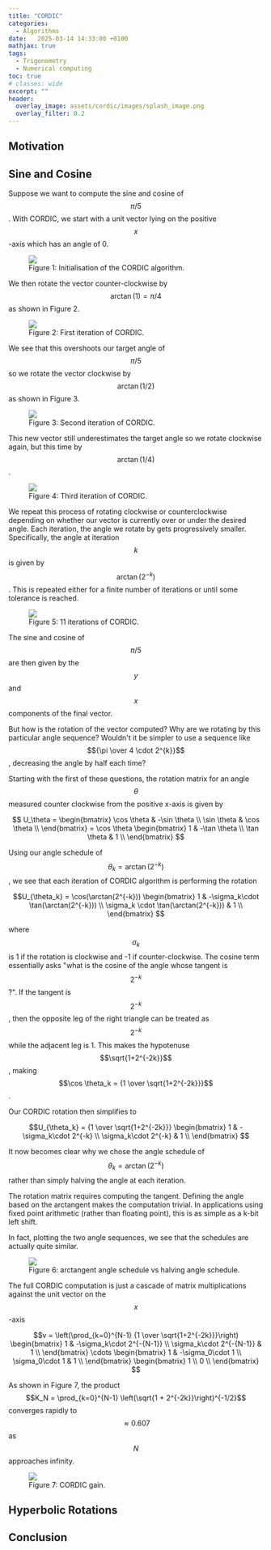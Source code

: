 ```yaml
---
title: "CORDIC"
categories:
  - Algorithms
date:   2025-03-14 14:33:00 +0100
mathjax: true
tags:
  - Trigonometry
  - Numerical computing
toc: true
# classes: wide
excerpt: ""
header: 
  overlay_image: assets/cordic/images/splash_image.png
  overlay_filter: 0.2
---
```


## Motivation

## Sine and Cosine

Suppose we want to compute the sine and cosine of $$\pi/5$$.
With CORDIC, we start with a unit vector lying on the positive $$x$$-axis which has an angle of 0.

<figure class>
    <a href="/assets/cordic/images/cordic_00.png"><img src="/assets/cordic/images/cordic_00.png"></a>
    <figcaption>Figure 1: Initialisation of the CORDIC algorithm.</figcaption>
</figure>

We then rotate the vector counter-clockwise by $$\arctan(1) = \pi / 4$$ as shown in Figure 2.

<figure class>
    <a href="/assets/cordic/images/cordic_01.png"><img src="/assets/cordic/images/cordic_01.png"></a>
    <figcaption>Figure 2: First iteration of CORDIC.</figcaption>
</figure>

We see that this overshoots our target angle of $$\pi /5$$ so we rotate the vector clockwise by $$\arctan(1/2)$$ as shown in Figure 3.

<figure class>
    <a href="/assets/cordic/images/cordic_02.png"><img src="/assets/cordic/images/cordic_02.png"></a>
    <figcaption>Figure 3: Second iteration of CORDIC.</figcaption>
</figure>

This new vector still underestimates the target angle so we rotate clockwise again, but this time by $$\arctan(1/4)$$.

<figure class>
    <a href="/assets/cordic/images/cordic_03.png"><img src="/assets/cordic/images/cordic_03.png"></a>
    <figcaption>Figure 4: Third iteration of CORDIC.</figcaption>
</figure>

We repeat this process of rotating clockwise or counterclockwise depending on whether our vector is currently over or under the desired angle.
Each iteration, the angle we rotate by gets progressively smaller.
Specifically, the angle at iteration $$k$$ is given by $$\arctan(2^{-k})$$.
This is repeated either for a finite number of iterations or until some tolerance is reached.

<figure class>
    <a href="/assets/cordic/images/cordic_11.png"><img src="/assets/cordic/images/cordic_11.png"></a>
    <figcaption>Figure 5: 11 iterations of CORDIC.</figcaption>
</figure>

The sine and cosine of $$\pi / 5$$ are then given by the $$y$$ and $$x$$ components of the final vector.

But how is the rotation of the vector computed?
Why are we rotating by this particular angle sequence?
Wouldn't it be simpler to use a sequence like $${\pi \over 4 \cdot 2^{k}}$$, decreasing the angle by half each time?

Starting with the first of these questions, the rotation matrix for an angle $$\theta$$ measured counter clockwise from the positive x-axis is given by

$$
U_\theta =
\begin{bmatrix}
\cos \theta & -\sin \theta \\
\sin \theta & \cos \theta \\
\end{bmatrix} =
\cos \theta
\begin{bmatrix}
1 & -\tan \theta \\
\tan \theta & 1 \\
\end{bmatrix}
$$

Using our angle schedule of $$\theta_k = \arctan (2^{-k})$$, we see that each iteration of CORDIC algorithm is performing the rotation

$$U_{\theta_k} =
\cos(\arctan(2^{-k}))
\begin{bmatrix}
1 & -\sigma_k\cdot \tan(\arctan(2^{-k})) \\
\sigma_k \cdot \tan(\arctan(2^{-k})) & 1 \\
\end{bmatrix}
$$

where $$\sigma_k$$ is 1 if the rotation is clockwise and -1 if counter-clockwise.
The cosine term essentially asks "what is the cosine of the angle whose tangent is $$2^{-k}$$?".
If the tangent is $$2^{-k}$$, then the opposite leg of the right triangle can be treated as $$2^{-k}$$ while the adjacent leg is 1.
This makes the hypotenuse $$\sqrt{1+2^{-2k}}$$, making  $$\cos \theta_k = {1 \over \sqrt{1+2^{-2k}}}$$.

Our CORDIC rotation then simplifies to

$$U_{\theta_k} =
{1 \over \sqrt{1+2^{-2k}}}
\begin{bmatrix}
1 & -\sigma_k\cdot 2^{-k} \\
\sigma_k\cdot 2^{-k} & 1 \\
\end{bmatrix}
$$

It now becomes clear why we chose the angle schedule of $$\theta_k = \arctan(2^{-k})$$ rather than simply halving the angle at each iteration.

The rotation matrix requires computing the tangent.
Defining the angle based on the arctangent makes the computation trivial.
In applications using fixed point arithmetic (rather than floating point), this is as simple as a k-bit left shift.

In fact, plotting the two angle sequences, we see that the schedules are actually quite similar.

<figure class>
    <a href="/assets/cordic/images/angles.png"><img src="/assets/cordic/images/angles.png"></a>
    <figcaption>Figure 6: arctangent angle schedule vs halving angle schedule.</figcaption>
</figure>

The full CORDIC computation is just a cascade of matrix multiplications against the unit vector on the $$x$$-axis

$$v =
\left(\prod_{k=0}^{N-1} {1 \over \sqrt{1+2^{-2k}}}\right)
\begin{bmatrix}
1 & -\sigma_k\cdot 2^{-{N-1}} \\
\sigma_k\cdot 2^{-{N-1}} & 1 \\
\end{bmatrix}
\cdots
\begin{bmatrix}
1 & -\sigma_0\cdot 1 \\
\sigma_0\cdot 1 & 1 \\
\end{bmatrix}
\begin{bmatrix}
1 \\
0 \\
\end{bmatrix}
$$

As shown in Figure 7, the product $$K_N = \prod_{k=0}^{N-1} \left(\sqrt{1 + 2^{-2k}}\right)^{-1/2}$$ converges rapidly to $$\approx 0.607$$ as $$N$$ approaches infinity.

<figure class>
    <a href="/assets/cordic/images/circular_gain.png"><img src="/assets/cordic/images/circular_gain.png"></a>
    <figcaption>Figure 7: CORDIC gain.</figcaption>
</figure>

## Hyperbolic Rotations

## Conclusion
